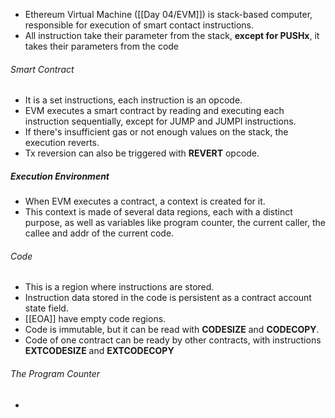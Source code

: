 - Ethereum Virtual Machine ([[Day 04/EVM]]) is stack-based computer, responsible for execution of smart contact instructions.
- All instruction take their parameter from the stack, **except for PUSHx**, it takes their parameters from the code
###### Smart Contract
- It is a set instructions, each instruction is an opcode.
- EVM executes a  smart contract by reading and executing each instruction sequentially, except for JUMP and JUMPI instructions.
- If there's insufficient gas or not enough values on the stack, the execution reverts.
- Tx reversion can also be triggered with **REVERT** opcode.
##### Execution Environment
- When EVM executes a contract, a context is created for it.
- This context is made of several data regions, each with a distinct purpose, as well as variables like program counter, the current caller, the callee and addr of the current code.
###### Code
- This is a region where instructions are stored.
- Instruction data stored in the code is persistent as a contract account state field.
- [[EOA]] have empty code regions.
- Code is immutable, but it can be read with **CODESIZE** and **CODECOPY**.
- Code of one contract can be ready by other contracts, with instructions **EXTCODESIZE** and **EXTCODECOPY**
###### The Program Counter
- 